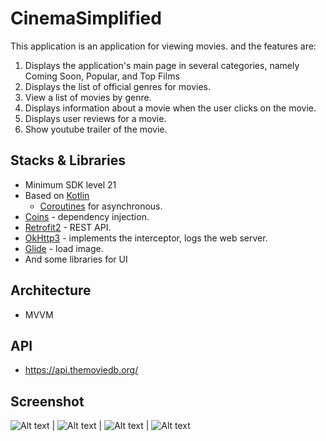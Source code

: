 # CinemaSimplified


This application is an application for viewing movies. and the features are:

1. Displays the application's main page in several categories, namely Coming Soon, Popular, and Top Films
2. Displays the list of official genres for movies.
3. View a list of movies by genre.
4. Displays information about a movie when the user clicks on the movie.
5. Displays user reviews for a movie.
6. Show youtube trailer of the movie.

## Stacks & Libraries

- Minimum SDK level 21
- Based on [Kotlin](https://kotlinlang.org/)
    + [Coroutines](https://github.com/Kotlin/kotlinx.coroutines) for asynchronous.
- [Coins](https://github.com/InsertKoinIO/coins) - dependency injection.
- [Retrofit2](https://github.com/square/retrofit) - REST API.
- [OkHttp3](https://github.com/square/okhttp) - implements the interceptor, logs the web server.
- [Glide](https://github.com/bumptech/glide) - load image.
- And some libraries for UI

## Architecture

- MVVM

## API

- https://api.themoviedb.org/

## Screenshot

![Alt text](https://github.com/PSY8998/CinemaSimplified/blob/master/assets/Screenshot_20231019-131223.png?raw=true "Optional Title") |   ![Alt text](https://github.com/PSY8998/CinemaSimplified/blob/master/assets/Screenshot_20231019-131228.png?raw=true "Optional Title")  |  ![Alt text](https://github.com/PSY8998/CinemaSimplified/blob/master/assets/Screenshot_20231019-131237.png?raw=true "Optional Title")   | ![Alt text](https://github.com/PSY8998/CinemaSimplified/blob/master/assets/Screenshot_20231019-131243.png?raw=true "Optional Title")

